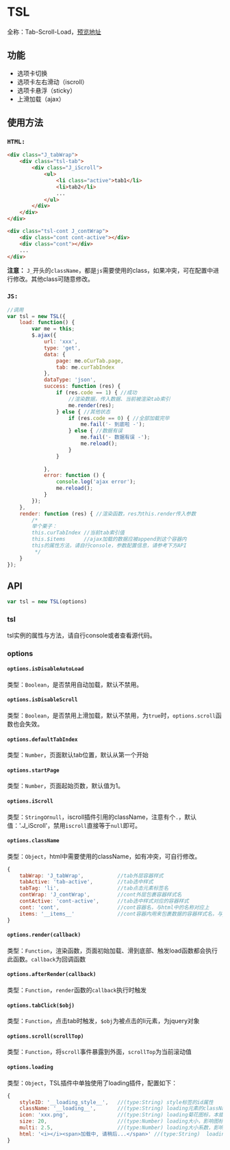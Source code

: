 # TSL

全称：Tab-Scroll-Load，[预览地址](http://007sair.github.io/demo/TSL/index.html)

## 功能

- 选项卡切换
- 选项卡左右滑动（iscroll）
- 选项卡悬浮（sticky）
- 上滑加载（ajax）

## 使用方法

### `HTML:`

``` html
<div class="J_tabWrap">
    <div class="tsl-tab">
        <div class="J_iScroll">
            <ul>
                <li class="active">tab1</li>
                <li>tab2</li>
                ...
            </ul>
        </div>
    </div>
</div>

<div class="tsl-cont J_contWrap">
    <div class="cont cont-active"></div>
    <div class="cont"></div>
    ...
</div>
```

**注意：** `J_`开头的`className`，都是`js`需要使用的class，如果冲突，可在配置中进行修改。其他class可随意修改。

### `JS:`

``` javascript
//调用
var tsl = new TSL({
    load: function() {
        var me = this;
        $.ajax({
            url: 'xxx',
            type: 'get',
            data: {
                page: me.oCurTab.page,
                tab: me.curTabIndex
            },
            dataType: 'json',
            success: function (res) {
                if (res.code == 1) { //成功
                    //渲染数据，传入数据、当前被渲染tab索引
                    me.render(res);
                } else { //其他状态
                    if (res.code == 0) { //全部加载完毕
                        me.fail('- 到底啦 -');
                    } else { //数据有误
                        me.fail('- 数据有误 -');
                        me.reload();
                    }
                }
                
            },
            error: function () {
                console.log('ajax error');
                me.reload();
            }
        });
    },
    render: function (res) { //渲染函数，res为this.render传入参数
        /*
        举个栗子：
        this.curTabIndex //当前tab索引值
        this.$items      //ajax加载的数据应被append到这个容器内
        this的属性方法，请自行console，参数配置信息，请参考下方API
         */
    }
});
```

## API

```js
var tsl = new TSL(options)
```

### tsl

tsl实例的属性与方法，请自行console或者查看源代码。

### options

#### `options.isDisableAutoLoad`

类型：`Boolean`，是否禁用自动加载，默认不禁用。

#### `options.isDisableScroll`

类型：`Boolean`，是否禁用上滑加载，默认不禁用，为`true`时，`options.scroll`函数也会失效。

#### `options.defaultTabIndex`

类型：`Number`，页面默认tab位置，默认从第一个开始

#### `options.startPage`

类型：`Number`，页面起始页数，默认值为1。

#### `options.iScroll`

类型：`String`or`null`，iscroll插件引用的className，注意有个`.`，默认值：'.J_iScroll'，禁用`iscroll`直接等于`null`即可。

#### `options.className`

类型：`Object`，html中需要使用的className，如有冲突，可自行修改。

```js
{
    tabWrap: 'J_tabWrap',			//tab外层容器样式
    tabActive: 'tab-active',		//tab选中样式
    tabTag: 'li',					//tab点击元素标签名
    contWrap: 'J_contWrap',			//cont外层包裹容器样式名
    contActive: 'cont-active', 		//tab选中样式对应的容器样式
    cont: 'cont',					//cont容器名，与html中的名称对应上
    items: '__items__'				//cont容器内用来包裹数据的容器样式名，与__loading__并列
}
```

#### `options.render(callback)`

类型：`Function`，渲染函数，页面初始加载、滑到底部、触发load函数都会执行此函数。`callback`为回调函数

#### `options.afterRender(callback)`

类型：`Function`，`render`函数的`callback`执行时触发

#### `options.tabClick($obj)`

类型：`Function`，点击tab时触发，`$obj`为被点击的li元素，为jquery对象

#### `options.scroll(scrollTop)`

类型：`Function`，将`scroll`事件暴露到外面，`scrollTop`为当前滚动值

#### `options.loading`

类型：`Object`，TSL插件中单独使用了loading插件，配置如下：

```js
{
    styleID: '__loading_style__',   //(type:String) style标签的id属性
    className: '__loading__',       //(type:String) loading元素的className
    icon: 'xxx.png',                //(type:String) loading菊花图标，本插件使用base64
    size: 20,                       //(type:Number) loading大小，影响图标与字体大小
    multi: 2.5,                     //(type:Number) loading大小系数，影响图标的高度
    html: '<i></i><span>加载中, 请稍后...</span>' //(type:String)  loading文本内容
}
```
